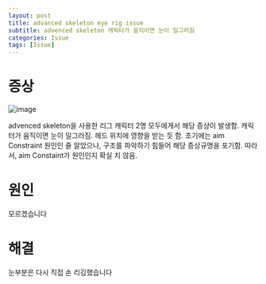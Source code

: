 ```yaml
---
layout: post
title: advanced skeleton eye rig issue
subtitle: advenced skeleton 캐릭터가 움직이면 눈이 일그러짐
categories: Issue
tags: [Issue]
---
```

# 증상
![image](https://github.com/user-attachments/assets/6d4d8271-dee3-4fb2-80af-3d4bd4cb32a8)


advenced skeleton을 사용한 리그 캐릭터 2명 모두에게서 해당 증상이 발생함.
캐릭터가 움직이면 눈이 일그러짐.
헤드 위치에 영향을 받는 듯 함.
초기에는 aim Constraint 원인인 줄 알았으나, 구조를 파악하기 힘들어 해당 증상규명을 포기함.
따라서, aim Constaint가 원인인지 확실 치 않음.

# 원인
모르겠습니다

# 해결
눈부분은 다시 직접 손 리깅했습니다
